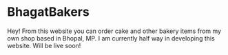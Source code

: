 # BhagatBakers
Hey!
From this website you can order cake and other bakery items from my own shop based in Bhopal, MP.
I am currently half way in developing this website. 
Will be live soon!

